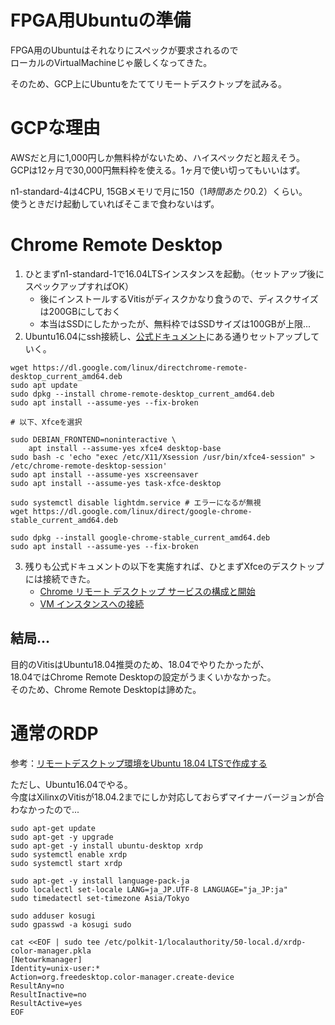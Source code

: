 # FPGA用Ubuntuの準備

FPGA用のUbuntuはそれなりにスペックが要求されるので  
ローカルのVirtualMachineじゃ厳しくなってきた。

そのため、GCP上にUbuntuをたててリモートデスクトップを試みる。


# GCPな理由

AWSだと月に1,000円しか無料枠がないため、ハイスペックだと超えそう。  
GCPは12ヶ月で30,000円無料枠を使える。1ヶ月で使い切ってもいいはず。  

n1-standard-4は4CPU, 15GBメモリで月に$150（1時間あたり$0.2）くらい。   
使うときだけ起動していればそこまで食わないはず。  


# Chrome Remote Desktop

1. ひとまずn1-standard-1で16.04LTSインスタンスを起動。（セットアップ後にスペックアップすればOK）
    * 後にインストールするVitisがディスクかなり食うので、ディスクサイズは200GBにしておく
    * 本当はSSDにしたかったが、無料枠ではSSDサイズは100GBが上限...
2. Ubuntu16.04にssh接続し、[公式ドキュメント](https://cloud.google.com/solutions/chrome-desktop-remote-on-compute-engine?hl=ja#configuring_and_starting_the_chrome_remote_desktop_service)にある通りセットアップしていく。
```
wget https://dl.google.com/linux/directchrome-remote-desktop_current_amd64.deb
sudo apt update
sudo dpkg --install chrome-remote-desktop_current_amd64.deb
sudo apt install --assume-yes --fix-broken

# 以下、Xfceを選択

sudo DEBIAN_FRONTEND=noninteractive \
    apt install --assume-yes xfce4 desktop-base
sudo bash -c 'echo "exec /etc/X11/Xsession /usr/bin/xfce4-session" > /etc/chrome-remote-desktop-session'
sudo apt install --assume-yes xscreensaver
sudo apt install --assume-yes task-xfce-desktop

sudo systemctl disable lightdm.service # エラーになるが無視
wget https://dl.google.com/linux/direct/google-chrome-stable_current_amd64.deb

sudo dpkg --install google-chrome-stable_current_amd64.deb
sudo apt install --assume-yes --fix-broken
```
3. 残りも公式ドキュメントの以下を実施すれば、ひとまずXfceのデスクトップには接続できた。
    + [Chrome リモート デスクトップ サービスの構成と開始](https://cloud.google.com/solutions/chrome-desktop-remote-on-compute-engine?hl=ja#configuring_and_starting_the_chrome_remote_desktop_service)
    + [VM インスタンスへの接続](https://cloud.google.com/solutions/chrome-desktop-remote-on-compute-engine?hl=ja#connecting_to_the_vm_instance)


## 結局...

目的のVitisはUbuntu18.04推奨のため、18.04でやりたかったが、  
18.04ではChrome Remote Desktopの設定がうまくいかなかった。  
そのため、Chrome Remote Desktopは諦めた。


# 通常のRDP

参考：[リモートデスクトップ環境をUbuntu 18.04 LTSで作成する](https://qiita.com/ryo-endo/items/00f3ec125917acf4cec7)

ただし、Ubuntu16.04でやる。  
今度はXilinxのVitisが18.04.2までにしか対応しておらずマイナーバージョンが合わなかったので...


```
sudo apt-get update
sudo apt-get -y upgrade
sudo apt-get -y install ubuntu-desktop xrdp
sudo systemctl enable xrdp
sudo systemctl start xrdp

sudo apt-get -y install language-pack-ja
sudo localectl set-locale LANG=ja_JP.UTF-8 LANGUAGE="ja_JP:ja"
sudo timedatectl set-timezone Asia/Tokyo

sudo adduser kosugi
sudo gpasswd -a kosugi sudo

cat <<EOF | sudo tee /etc/polkit-1/localauthority/50-local.d/xrdp-color-manager.pkla  
[Netowrkmanager]  
Identity=unix-user:*  
Action=org.freedesktop.color-manager.create-device  
ResultAny=no  
ResultInactive=no  
ResultActive=yes  
EOF

```

